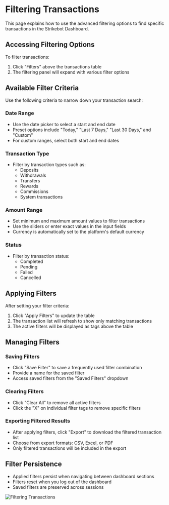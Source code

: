 # Filtering Transactions

This page explains how to use the advanced filtering options to find specific transactions in the Strikebot Dashboard.

## Accessing Filtering Options

To filter transactions:

1. Click "Filters" above the transactions table
2. The filtering panel will expand with various filter options

## Available Filter Criteria

Use the following criteria to narrow down your transaction search:

### Date Range
- Use the date picker to select a start and end date
- Preset options include "Today," "Last 7 Days," "Last 30 Days," and "Custom"
- For custom ranges, select both start and end dates

### Transaction Type
- Filter by transaction types such as:
  - Deposits
  - Withdrawals
  - Transfers
  - Rewards
  - Commissions
  - System transactions

### Amount Range
- Set minimum and maximum amount values to filter transactions
- Use the sliders or enter exact values in the input fields
- Currency is automatically set to the platform's default currency

### Status
- Filter by transaction status:
  - Completed
  - Pending
  - Failed
  - Cancelled

## Applying Filters

After setting your filter criteria:

1. Click "Apply Filters" to update the table
2. The transaction list will refresh to show only matching transactions
3. The active filters will be displayed as tags above the table

## Managing Filters

### Saving Filters
- Click "Save Filter" to save a frequently used filter combination
- Provide a name for the saved filter
- Access saved filters from the "Saved Filters" dropdown

### Clearing Filters
- Click "Clear All" to remove all active filters
- Click the "X" on individual filter tags to remove specific filters

### Exporting Filtered Results
- After applying filters, click "Export" to download the filtered transaction list
- Choose from export formats: CSV, Excel, or PDF
- Only filtered transactions will be included in the export

## Filter Persistence

- Applied filters persist when navigating between dashboard sections
- Filters reset when you log out of the dashboard
- Saved filters are preserved across sessions

![Filtering Transactions](../assets/images/filtering-transactions.png)
